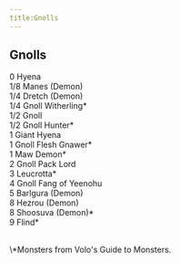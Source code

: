 ```yaml
---
title:Gnolls
---
```


## Gnolls

0 Hyena<br/>
1/8 Manes (Demon)<br/>
1/4 Dretch (Demon)<br/>
1/4 Gnoll Witherling\*<br/>
1/2 Gnoll<br/>
1/2 Gnoll Hunter\*<br/>
1 Giant Hyena<br/>
1 Gnoll Flesh Gnawer\*<br/>
1 Maw Demon\*<br/>
2 Gnoll Pack Lord<br/>
3 Leucrotta\*<br/>
4 Gnoll Fang of Yeenohu<br/>
5 Barlgura (Demon)<br/>
8 Hezrou (Demon)<br/>
8 Shoosuva (Demon)\*<br/>
9 Flind\*<br/>

<br/>
\*Monsters from Volo's Guide to Monsters.
